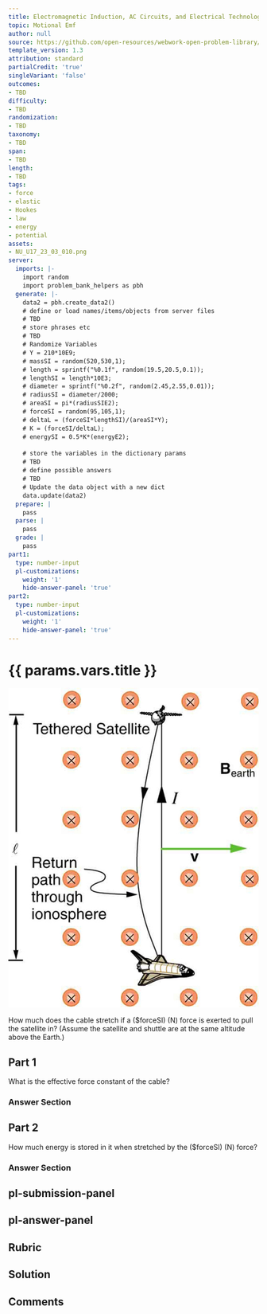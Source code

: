 ```yaml
---
title: Electromagnetic Induction, AC Circuits, and Electrical Technologies
topic: Motional Emf
author: null
source: https://github.com/open-resources/webwork-open-problem-library/tree/master/Contrib/BrockPhysics/College_Physics_Urone/23.Electromagnetic_Induction_AC_Circuits_and_Electrical_Technologies/23-03.Motional_Emf/NU_U17_23_03_010.pg
template_version: 1.3
attribution: standard
partialCredit: 'true'
singleVariant: 'false'
outcomes:
- TBD
difficulty:
- TBD
randomization:
- TBD
taxonomy:
- TBD
span:
- TBD
length:
- TBD
tags:
- force
- elastic
- Hookes
- law
- energy
- potential
assets:
- NU_U17_23_03_010.png
server:
  imports: |-
    import random
    import problem_bank_helpers as pbh
  generate: |-
    data2 = pbh.create_data2()
    # define or load names/items/objects from server files
    # TBD
    # store phrases etc
    # TBD
    # Randomize Variables
    # Y = 210*10E9;
    # massSI = random(520,530,1);
    # length = sprintf("%0.1f", random(19.5,20.5,0.1));
    # lengthSI = length*10E3;
    # diameter = sprintf("%0.2f", random(2.45,2.55,0.01));
    # radiusSI = diameter/2000;
    # areaSI = pi*(radiusSIE2);
    # forceSI = random(95,105,1);
    # deltaL = (forceSI*lengthSI)/(areaSI*Y);
    # K = (forceSI/deltaL);
    # energySI = 0.5*K*(energyE2);

    # store the variables in the dictionary params
    # TBD
    # define possible answers
    # TBD
    # Update the data object with a new dict
    data.update(data2)
  prepare: |
    pass
  parse: |
    pass
  grade: |
    pass
part1:
  type: number-input
  pl-customizations:
    weight: '1'
    hide-answer-panel: 'true'
part2:
  type: number-input
  pl-customizations:
    weight: '1'
    hide-answer-panel: 'true'
---
```


# {{ params.vars.title }} 

![Tethered Satellite](NU_U17_23_03_010.png)

How much does the cable stretch if a ($forceSI) (N) force is exerted to pull the satellite in? (Assume the satellite and shuttle are at the same altitude above the Earth.)

## Part 1 
What is the effective force constant of the cable? 


 ### Answer Section

## Part 2 
How much energy is stored in it when stretched by the ($forceSI) (N) force? 


 ### Answer Section


## pl-submission-panel 


## pl-answer-panel 


## Rubric 


## Solution 


## Comments 


